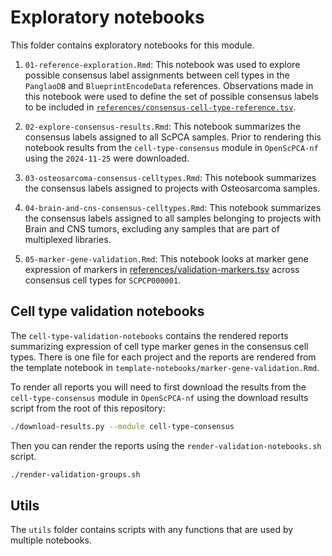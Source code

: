 # Exploratory notebooks

This folder contains exploratory notebooks for this module. 

1. `01-reference-exploration.Rmd`: This notebook was used to explore possible consensus label assignments between cell types in the `PanglaoDB` and `BlueprintEncodeData` references. 
Observations made in this notebook were used to define the set of possible consensus labels to be included in [`references/consensus-cell-type-reference.tsv`](../references/consensus-cell-type-reference.tsv). 

2. `02-explore-consensus-results.Rmd`: This notebook summarizes the consensus labels assigned to all ScPCA samples. 
Prior to rendering this notebook results from the `cell-type-consensus` module in `OpenScPCA-nf` using the `2024-11-25` were downloaded. 

3. `03-osteosarcoma-consensus-celltypes.Rmd`: This notebook summarizes the consensus labels assigned to projects with Osteosarcoma samples. 

4. `04-brain-and-cns-consensus-celltypes.Rmd`: This notebook summarizes the consensus labels assigned to all samples belonging to projects with Brain and CNS tumors, excluding any samples that are part of multiplexed libraries. 

5. `05-marker-gene-validation.Rmd`: This notebook looks at marker gene expression of markers in [references/validation-markers.tsv](../references/validation-markers.tsv) across consensus cell types for `SCPCP000001`. 

## Cell type validation notebooks

The `cell-type-validation-notebooks` contains the rendered reports summarizing expression of cell type marker genes in the consensus cell types. 
There is one file for each project and the reports are rendered from the template notebook in `template-notebooks/marker-gene-validation.Rmd`. 

To render all reports you will need to first download the results from the `cell-type-consensus` module in `OpenScPCA-nf` using the download results script from the root of this repository: 

```sh
./download-results.py --module cell-type-consensus
```

Then you can render the reports using the `render-validation-notebooks.sh` script. 

```sh
./render-validation-groups.sh
```

## Utils 

The `utils` folder contains scripts with any functions that are used by multiple notebooks. 
